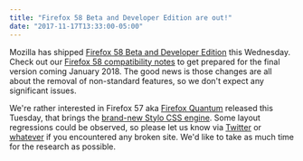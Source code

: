 ```yaml
---
title: "Firefox 58 Beta and Developer Edition are out!"
date: "2017-11-17T13:33:00-05:00"
---
```

Mozilla has shipped [Firefox 58 Beta and Developer Edition](https://www.mozilla.org/firefox/channel/desktop/) this Wednesday. Check out our [Firefox 58 compatibility notes](https://www.fxsitecompat.com/en-CA/versions/58/) to get prepared for the final version coming January 2018. The good news is those changes are all about the removal of non-standard features, so we don't expect any significant issues.

We're rather interested in Firefox 57 aka [Firefox Quantum](https://blog.mozilla.org/blog/2017/11/14/introducing-firefox-quantum/) released this Tuesday, that brings the [brand-new Stylo CSS engine](https://www.fxsitecompat.com/en-CA/docs/2017/firefox-57-introduces-new-css-engine-changes-some-behaviours/). Some layout regressions could be observed, so please let us know via [Twitter](https://twitter.com/FxSiteCompat) or [whatever](https://www.fxsitecompat.com/en-CA/contribute/) if you encountered any broken site. We'd like to take as much time for the research as possible.
